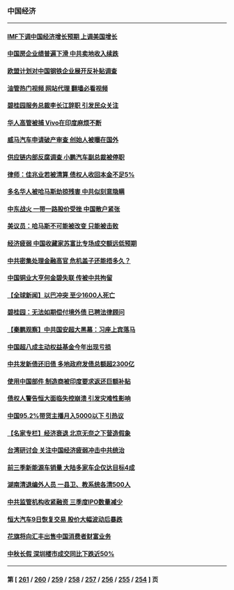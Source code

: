 ### 中国经济
---
#### [IMF下调中国经济增长预期 上调美国增长](../../pages/ncid283/n14092413.md?10110845) 
#### [中国房企业绩普遍下滑 中共卖地收入续跌](../../pages/ncid283/n14092434.md?10110845) 
#### [欧盟计划对中国钢铁企业展开反补贴调查](../../pages/ncid283/n14092327.md?10110845) 
#### [油管热门视频 网站代理 翻墙必看视频](http://138.2.39.72:81/youtube.html?epic-marker?10110845)
#### [碧桂园服务总裁李长江辞职 引发民众关注](../../pages/ncid283/n14092208.md?10110845) 
#### [华人高管被捕 Vivo在印度麻烦不断](../../pages/ncid283/n14092281.md?10110845) 
#### [威马汽车申请破产审查 创始人被曝在国外](../../pages/ncid283/n14092209.md?10110845) 
#### [供应链内部反腐调查 小鹏汽车副总裁被停职](../../pages/ncid283/n14092268.md?10110845) 
#### [律师：佳兆业若被清算 债权人收回本金不足5%](../../pages/ncid283/n14092207.md?10110845) 
#### [多名华人被哈马斯劫掠残害 中共似刻意隐瞒](../../pages/ncid283/n14092189.md?10110845) 
#### [中东战火 一带一路股价受挫 中国散户紧张](../../pages/ncid283/n14092188.md?10110845) 
#### [美议员：哈马斯不可能被改变 只能被击败](../../pages/ncid283/n14092173.md?10110845) 
#### [经济疲弱 中国收藏家苏富比专场成交额远低预期](../../pages/ncid283/n14092049.md?10110845) 
#### [中共密集处理金融高官 危机盖子还能捂多久？](../../pages/ncid283/n14092036.md?10110845) 
#### [中国铜业大亨何金碧失联 传被中共拘留](../../pages/ncid283/n14092080.md?10110845) 
#### [【全球新闻】以巴冲突 至少1600人死亡](../../pages/ncid283/n14092045.md?10110845) 
#### [碧桂园：无法如期偿付境外债 已聘法律顾问](../../pages/ncid283/n14092046.md?10110845) 
#### [【秦鹏观察】中共国安超大黑幕：习座上宾落马](../../pages/ncid283/n14091778.md?10110845) 
#### [中国超八成主动权益基金今年出现亏损](../../pages/ncid283/n14091768.md?10110845) 
#### [中共发新债还旧债 多地政府发债总额超2300亿](../../pages/ncid283/n14091742.md?10110845) 
#### [使用中国部件 制造商被印度要求返还巨额补贴](../../pages/ncid283/n14091551.md?10110845) 
#### [债权人警告恒大面临失控崩溃 引发灾难性影响](../../pages/ncid283/n14091611.md?10110845) 
#### [中国95.2%带货主播月入5000以下 引热议](../../pages/ncid283/n14091278.md?10110845) 
#### [【名家专栏】经济衰退 北京无奈之下营造假象](../../pages/ncid283/n14089690.md?10110845) 
#### [台湾研讨会 关注中国经济疲弱冲击中共统治](../../pages/ncid283/n14091555.md?10110845) 
#### [前三季新能源车销量 大陆多家车企仅达目标4成](../../pages/ncid283/n14091435.md?10110845) 
#### [湖南清退编外人员 一县卫、教系统各清500人](../../pages/ncid283/n14091433.md?10110845) 
#### [中共监管机构收紧融资 三季度IPO数量减少](../../pages/ncid283/n14091241.md?10110845) 
#### [恒大汽车9日恢复交易 股价大幅波动后暴跌](../../pages/ncid283/n14091279.md?10110845) 
#### [花旗将向汇丰出售中国消费者财富业务](../../pages/ncid283/n14091239.md?10110845) 
#### [中秋长假 深圳楼市成交同比下跌近50%](../../pages/ncid283/n14091179.md?10110845) 

---
#### 第 [ [261](./261.md?10110845) / [260](./260.md?10110845) / [259](./259.md?10110845) / [258](./258.md?10110845) / [257](./257.md?10110845) / [256](./256.md?10110845) / [255](./255.md?10110845) / [254](./254.md?10110845) ] 页
